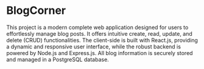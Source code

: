 # BlogCorner
This project is a modern complete web application designed for users to effortlessly manage blog posts. It offers intuitive create, read, update, and delete (CRUD) functionalities. The client-side is built with React.js, providing a dynamic and responsive user interface, while the robust backend is powered by Node.js and Express.js. All blog information is securely stored and managed in a PostgreSQL database.
